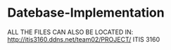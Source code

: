 # Datebase-Implementation

ALL THE FILES CAN ALSO BE LOCATED IN: http://itis3160.ddns.net/team02/PROJECT/
ITIS 3160
